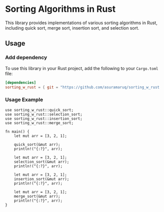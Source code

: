 # Sorting Algorithms in Rust

This library provides implementations of various sorting algorithms in Rust, including quick sort, merge sort, insertion sort, and selection sort.

## Usage

### Add dependency
To use this library in your Rust project, add the following to your `Cargo.toml` file:

```toml
[dependencies]
sorting_w_rust = { git = "https://github.com/asuramaruq/sorting_w_rust.git" }
```

### Usage Example

```example
use sorting_w_rust::quick_sort;
use sorting_w_rust::selection_sort;
use sorting_w_rust::insertion_sort;
use sorting_w_rust::merge_sort;

fn main() {
    let mut arr = [3, 2, 1];

    quick_sort(&mut arr);
    println!("{:?}", arr);

    let mut arr = [3, 2, 1];
    selection_sort(&mut arr);
    println!("{:?}", arr);

    let mut arr = [3, 2, 1];
    insertion_sort(&mut arr);
    println!("{:?}", arr);

    let mut arr = [3, 2, 1];
    merge_sort(&mut arr);
    println!("{:?}", arr);
}
```
